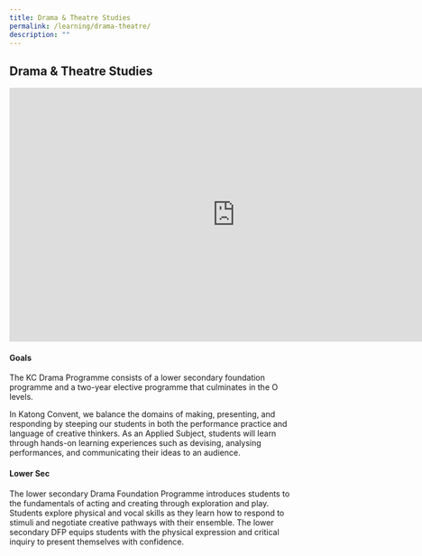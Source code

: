 ```yaml
---
title: Drama & Theatre Studies
permalink: /learning/drama-theatre/
description: ""
---
```

## Drama &amp; Theatre Studies

<iframe allowfullscreen="true" height="450" width="800" frameborder="0" src="https://docs.google.com/presentation/d/e/2PACX-1vQTtvv--xC3GJrOU2NuPwOg13uRPlgG6ZE4Swd_mTOXJw-MZsLAhCMf799ayT-5jZ0ehmTM8aZLi1oa/embed?start=false&amp;loop=false&amp;delayms=3000"></iframe>

#### Goals

The KC Drama Programme consists of a lower secondary foundation programme and a two-year elective programme that culminates in the O levels.

In Katong Convent, we balance the domains of making, presenting, and responding by steeping our students in both the performance practice and language of creative thinkers. As an Applied Subject, students will learn through hands-on learning experiences such as devising, analysing performances, and communicating their ideas to an audience.

#### Lower Sec

The lower secondary Drama Foundation Programme introduces students to the fundamentals of acting and creating through exploration and play. Students explore physical and vocal skills as they learn how to respond to stimuli and negotiate creative pathways with their ensemble. The lower secondary DFP equips students with the physical expression and critical inquiry to present themselves with confidence.